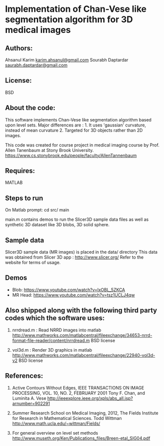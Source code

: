 Implementation of Chan-Vese like segmentation algorithm for 3D medical images
=============================================================================

Authors:
-------
Ahsanul Karim <karim.ahsanul@gmail.com>
Sourabh Daptardar <saurabh.daptardar@gmail.com>

License:
-------
BSD


About the code:
--------------
This software implements Chan-Vese like segmentation algorithm based upon level
sets. Major differences are : 1. It uses 'gaussian' curvature, instead of mean
curvature 2. Targeted for 3D objects rather than 2D images.

This code was created for course project in medical imaging course 
by Prof. Allen Tanenbaum at Stony Brook University.
https://www.cs.stonybrook.edu/people/faculty/AllenTannenbaum

Requires:
--------
MATLAB

Steps to run
------------
On Matlab prompt:
cd src/
main

main.m contains demos to run the Slicer3D sample data files as well as
synthetic 3D dataset like 3D blobs, 3D solid sphere.


Sample data
-----------
Slicer3D sample data (MR images)  is placed in the data/ directory
This data was obtained from Slicer 3D app :  http://www.slicer.org/
Refer to the website for terms of usage.

Demos
-----
* Blob: https://www.youtube.com/watch?v=lxOBL_5ZKCA
* MR Head: https://www.youtube.com/watch?v=tsz1UCLJ4qw

Also shipped along with the following third party codes which the software uses:
-------------------------------------------------------------------------------
1. nrrdread.m : Read NRRD images into matlab
http://www.mathworks.com/matlabcentral/fileexchange/34653-nrrd-format-file-reader/content/nrrdread.m 
BSD license

2. vol3d.m : Render 3D graphics in matlab
http://www.mathworks.com/matlabcentral/fileexchange/22940-vol3d-v2
BSD license

References:
----------
1. Active Contours Without Edges, IEEE TRANSACTIONS ON IMAGE PROCESSING, VOL. 10, NO. 2, FEBRUARY 2001
   Tony F. Chan, and Luminita A. Vese
   http://ieeexplore.ieee.org/xpls/abs_all.jsp?arnumber=902291

2. Summer Research School on Medical Imaging, 2012, The Fields Institute for Research in Mathematical Sciences.
   Todd Wittman
http://www.math.ucla.edu/~wittman/Fields/

3. For general overview on level set methods
http://www.museth.org/Ken/Publications_files/Breen-etal_SIG04.pdf
